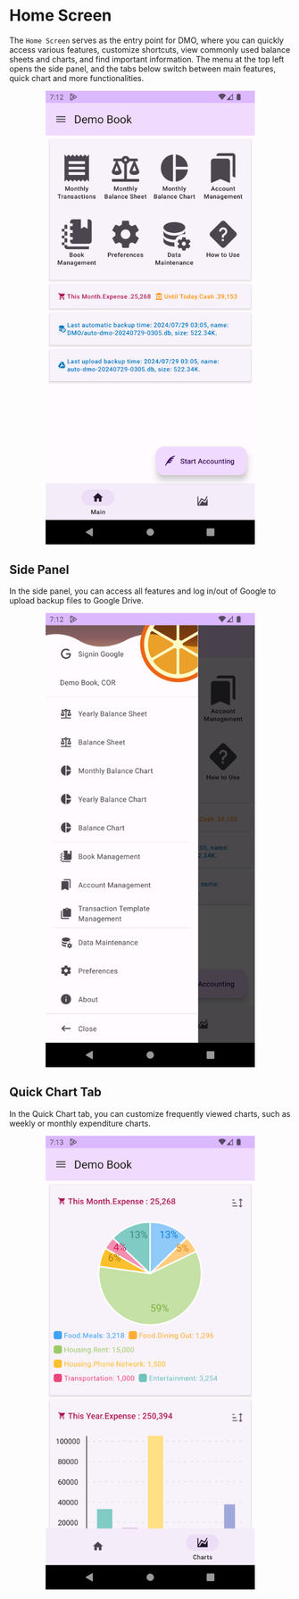 # Home Screen

The `Home Screen` serves as the entry point for DMO, where you can quickly access various features, customize shortcuts, view commonly used balance sheets and charts, and find important information. The menu at the top left opens the side panel, and the tabs below switch between main features, quick chart and more functionalities.

<div align="center">

<img src="imgs/home-1.png" alt="" width="375">

</div>

## Side Panel

In the side panel, you can access all features and log in/out of Google to upload backup files to Google Drive.

<div align="center">

<img src="imgs/home-2.png" alt="" width="375">

</div>

## Quick Chart Tab

In the Quick Chart tab, you can customize frequently viewed charts, such as weekly or monthly expenditure charts.

<div align="center">

<img src="imgs/home-3.png" alt="" width="375">

</div>